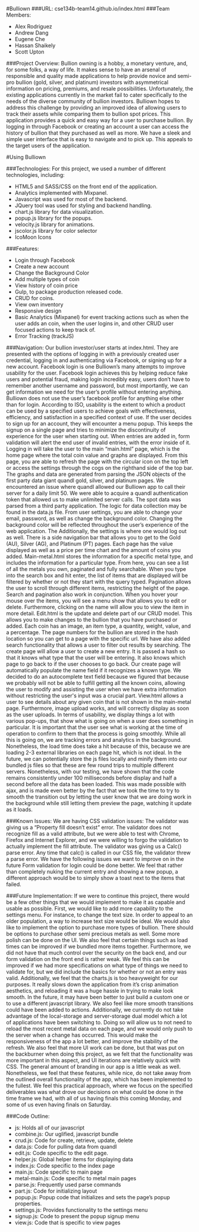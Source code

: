 #Bulliown 
###URL: cse134b-team14.github.io/index.html
###Team Members:
* Alex Rodriguez
* Andrew Dang
* Eugene Che
* Hassan Shaikely
* Scott Upton
 
###Project Overview:
Bullion owning is a hobby, a monetary venture, and, for some folks, a way of life. It makes sense to have an arsenal of responsible and quality made applications to help provide novice and semi-pro bullion (gold, silver, and platinum) investors with asymmetrical information on pricing, premiums, and resale possibilities. Unfortunately, the existing applications currently in the market fail to cater specifically to the needs of the diverse community of bullion investors. Bulliown hopes to address this challenge by providing an improved idea of allowing users to track their assets while comparing them to bullion spot prices. This application provides a quick and easy way for a user to purchase bullion. By logging in through Facebook or creating an account a user can access the history of bullion that they purchased as well as more. We have a sleek and simple user interface that is easy to navigate and to pick up. This appeals to the target users of the application.
 
#Using Bulliown
 
###Technologies:
For this project, we used a number of different technologies, including:
* HTML5 and SASS/CSS on the front end of the application.
* Analytics implemented with Mixpanel.
* Javascript was used for most of the backend.
* JQuery tool was used for styling and backend handling.
* chart.js library for data visualization.
* popup.js library for the popups.
* velocity.js library for animations.
* jscolor.js library for color selector
* IcoMoon Icons
 
###Features:
* Login through Facebook
* Create a new account
* Change the Background Color
* Add multiple types of coin
* View history of coin price
* Gulp, to package production released code.
* CRUD for coins.
* View own inventory
* Responsive design
* Basic Analytics (Mixpanel) for event tracking actions such as when the user adds an coin, when the user logins in, and other CRUD user focused actions to keep track of.
* Error Tracking (trackJS)
 
###Navigation:
Our bullion investor/user starts at index.html. They are presented with the options of logging in with a previously created user credential, logging in and authenticating via Facebook, or signing up for a new account. Facebook login is one Bulliown’s many attempts to improve usability for the user. Facebook login achieves this by helping reduce fake users and potential fraud, making login incredibly easy, users don’t have to remember another username and password, but most importantly, we can get information we need for the user’s profile without entering anything. Bulliown does not use the user’s facebook profile for anything else other than for login. According to ISO, usability is the extent to which a product can be used by a specified users to achieve goals with effectiveness, efficiency, and satisfaction in a specified context of use. If the user decides to sign up for an account, they will encounter a menu popup. This keeps the signup on a single page and tries to minimize the discontinuity of experience for the user when starting out. When entries are added in, form validation will alert the end user of invalid entries, with the error inside of it. Logging in will take the user to the main “main.html” page, which is the home page where the total coin value and graphs are displayed. From this page, you are able to refresh the page with the circular icon on the top left or access the settings through the cogs on the righthand side of the top bar. The graphs and data are generated from parsing the JSON objects of the first party data giant quandl gold, silver, and platinum pages. We encountered an issue where quandl allowed our Bulliown app to call their server for a daily limit 50. We were able to acquire a quandl authentication token that allowed us to make unlimited server calls. The spot data was parsed from a third party application. The logic for data collection may be found in the data.js file. From user settings, you are able to change your email, password, as well as change the background color. Changing the background color will be reflected throughout the user’s experience of the web application.  The Additionally, the settings is where one would log out as well. There is a side navigation bar that allows you to get to the Gold (AU), Silver (AG), and Platinum (PT) pages. Each page has the value displayed as well as a price per time chart and the amount of coins you added. Main-metal.html stores the information for a specific metal type, and includes the information for a particular type. From here, you can see a list of all the metals you own, paginated and fully searchable. When you type into the search box and hit enter, the list of items that are displayed will be filtered by whether or not they start with the query typed. Pagination allows the user to scroll through different items, restricting the height of the page. Search and pagination also work in conjunction. When you hover your mouse over the items, you will see a menu show that allows you to edit or delete. Furthermore, clicking on the name will allow you to view the item in more detail. Edit.html is the update and delete part of our CRUD model. This allows you to make changes to the bullion that you have purchased or added. Each coin has an image, an item type, a quantity, weight, value, and a percentage. The page numbers for the bullion are stored in the hash location so you can get to a page with the specific url. We have also added search functionality that allows a user to filter out results by searching. The create page will allow a user to create a new entry. It is passed a hash so that it knows what type that the user will be entering. It also knows which page to go back to if the user chooses to go back. Our create page will automatically populate the name field if it recognizes a known type.  We decided to do an autocomplete text field because we figured that because we probably will not be able to fulfill getting all the known coins, allowing the user to modify and assisting the user when we have extra information without restricting the user's input was a crucial part. View.html allows a user to see details about any given coin that is not shown in the main-metal page. Furthermore, image upload works, and will correctly display as soon as the user uploads. In terms of usability, we display things a lot with various pop-ups, that show what is going on when a user does something in particular. It is important that the user see what is working at the time of operation to confirm to them that the process is going smoothly. While all this is going on, we are tracking errors and analytics in the background. Nonetheless, the load time does take a hit because of this, because we are loading 2-3 external libraries on each page hit, which is not ideal. In the future, we can potentially store the js files locally and minify them into our bundled js files so that these are few round trips to multiple different servers. Nonetheless, with our testing, we have shown that the code remains consistently under 100 milliseconds before display and half a second before all the data has been loaded. This was made possible with ajax, and is made even better by the fact that we took the time to try to smooth the transition out by letting the user know that we are doing work in the background while still letting them preview the page, watching it update as it loads.
 
###Known Issues:
We are having CSS validation issues:
The validator was giving us a “Property fill doesn’t exist” error. The validator does not recognize fill as a valid attribute, but we were able to test with Chrome, Firefox and Internet Explorer, and we were willing to forgo the validation to actually implement the fill attribute.
The validator was giving us a Calc() parse error. Any time that calc() is called in our CSS file, the validator threw a parse error.
We have the following issues we want to improve on in the future
Form validation for login could be done better. We feel that rather than completely nuking the current entry and showing a new popup, a different approach would be to simply show a toast next to the items that failed.
 
###Future Implementation:
If we were to continue this project, there would be a few other things that we would implement to make it as capable and usable as possible. First, we would like to add more capability to the settings menu. For instance, to change the text size. In order to appeal to an older population, a way to increase text size would be ideal. We would also like to implement the option to purchase more types of bullion. There should be options to purchase other semi precious metals as well. Some more polish can be done on the UI. We also feel that certain things such as load times can be improved if we bundled more items together. Furthermore, we did not have that much control over the security on the back end, and our form validation on the front end is rather weak. We feel this can be improved if we had more specifications on what type of things we need to validate for, but we did include the basics for whether or not an entry was valid. Additionally, we feel that the charts.js is too heavyweight for our purposes. It really slows down the application from it’s crisp animation aesthetics, and reloading it was a huge hassle in trying to make look smooth. In the future, it may have been better to just build a custom one or to use a different javascript library. We also feel like more smooth transitions could have been added to actions. Additionally, we currently do not take advantage of the local-storage and server-storage dual model which a lot of applications have been switching to. Doing so will allow us to not need to reload the most recent metal data on each page, and we would only push to the server when a change has occurred. This would make the responsiveness of the app a lot better, and improve the stability of the refresh. We also feel that more UI work can be done, but that was put on the backburner when doing this project, as we felt that the functionality was more important in this aspect, and UI iterations are relatively quick with CSS. The general amount of branding in our app is a little weak as well. Nonetheless, we feel that these features, while nice, do not take away from the outlined overall functionality of the app, which has been implemented to the fullest. We feel this practical approach, where we focus on the specified deliverables was what drove our decisions on what could be done in the time frame we had, with all of us having finals this coming Monday, and some of us even having finals on Saturday.
 
###Code Outline:               
* js:                           Holds all of our javascript
* combine.js:           Our uglified, javascript bundle
* crud.js:              Code for create, retrieve, update, delete
* data.js:              Code for pulling data from quandl
* edit.js:              Code specific to the edit page.
* helper.js:            Global helper items for displaying data
* index.js:             Code specific to the index page
* main.js:              Code specific to main page
* metal-main.js:        Code specific to metal main pages
* parse.js:             Frequently used parse commands
* part.js:                      Code for initializing layout
* popup.js:             Popup code that initializes and sets the page’s popup properties.
* settings.js:          Provides functionality to the settings menu
* signup.js:            Code to present the popup signup menu
* view.js:              Code that is specific to view pages
